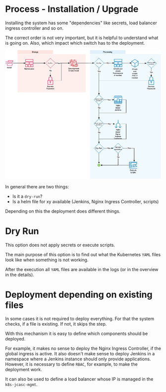 # Process - Installation / Upgrade

Installing the system has some "dependencies" like secrets, load balancer ingress controller and so on.

The correct order is not very important, but it is helpful to understand what is going on.
Also, which impact which switch has to the deployment.

![alt text](../images/process_install.png "K8S Workflow")

In general there are two things:
- Is it a `dry-run`?
- Is a helm file for xy available (Jenkins, Nginx Ingress Controller, scripts)

Depending on this the deployment does different things.

# Dry Run

This option does not apply secrets or execute scripts.

The main purpose of this option is to find out what the Kubernetes `YAML` files look like when something is not working.

After the execution all `YAML` files are available in the logs (or in the overview in the details).

# Deployment depending on existing files

In some cases it is not required to deploy everything.
For that the system checks, if a file is existing. If not, it skips the step.

With this mechanism it is easy to define which components should be deployed.

For example, it makes no sense to deploy the Nginx Ingress Controller, if the global ingress is active.
It also doesn't make sense to deploy Jenkins in a namespace where a Jenkins instance should only provide applications.
However, it is necessary to define `RBAC`, for example, to make the deployment work.

It can also be used to define a load balancer whose IP is managed in the `k8s-jcasc-mgmt`.
